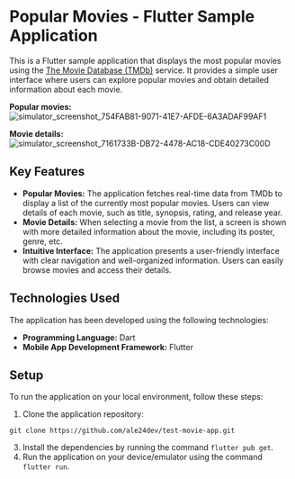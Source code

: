 # Popular Movies - Flutter Sample Application

This is a Flutter sample application that displays the most popular movies using the [The Movie Database (TMDb)](https://www.themoviedb.org/) service. It provides a simple user interface where users can explore popular movies and obtain detailed information about each movie.

**Popular movies:**
![simulator_screenshot_754FAB81-9071-41E7-AFDE-6A3ADAF99AF1](https://github.com/ale24dev/test-movie-app/assets/111847126/717e9cb6-cbfa-4b69-829d-e931204308ab)

**Movie details:**
![simulator_screenshot_7161733B-DB72-4478-AC18-CDE40273C00D](https://github.com/ale24dev/test-movie-app/assets/111847126/4576f523-71f6-4251-ba8e-6fc0562f8288)

## Key Features

- **Popular Movies:** The application fetches real-time data from TMDb to display a list of the currently most popular movies. Users can view details of each movie, such as title, synopsis, rating, and release year.
- **Movie Details:** When selecting a movie from the list, a screen is shown with more detailed information about the movie, including its poster, genre, etc.
- **Intuitive Interface:** The application presents a user-friendly interface with clear navigation and well-organized information. Users can easily browse movies and access their details.

## Technologies Used

The application has been developed using the following technologies:

- **Programming Language:** Dart
- **Mobile App Development Framework:** Flutter

## Setup

To run the application on your local environment, follow these steps:

1. Clone the application repository:
```
git clone https://github.com/ale24dev/test-movie-app.git
```
3. Install the dependencies by running the command `flutter pub get`.
4. Run the application on your device/emulator using the command `flutter run`.
